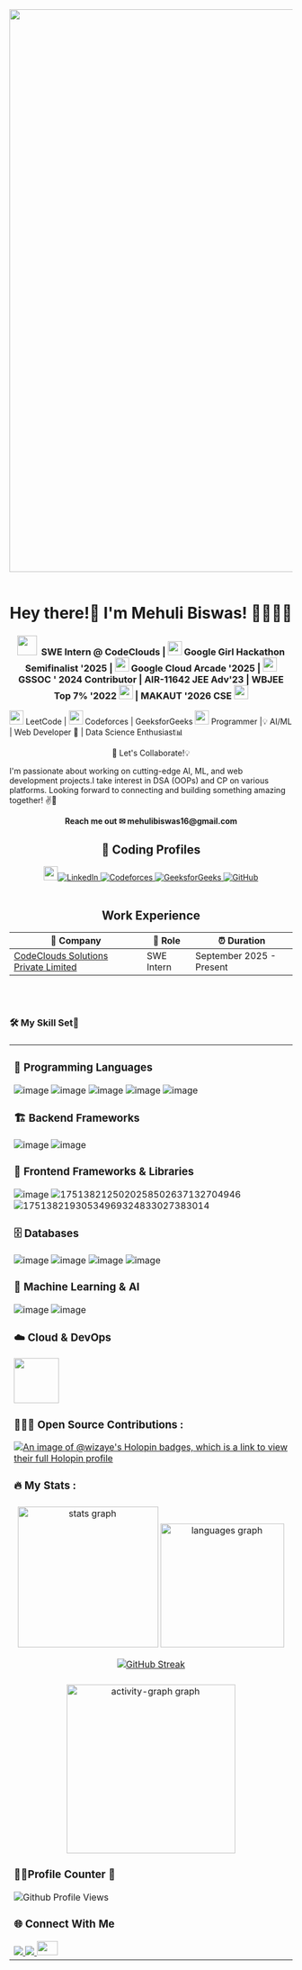 <div align="center">
<img src="https://cdna.artstation.com/p/assets/images/images/028/102/058/original/pixel-jeff-matrix-s.gif?1593487263" height=auto  width=1000>
</div>  
</br>


<h1 align="center">Hey there!👋   I'm Mehuli Biswas! 👩‍🎓👩‍💻 </h1>

###

<div align="center">
 
### <img src="https://github.com/user-attachments/assets/83bb63bd-6fb4-47a2-affe-e4373252011c" width="35" height="35">&nbsp; SWE Intern @ CodeClouds | <img src="https://github.com/user-attachments/assets/a405d9f5-299e-48a0-a516-689d88511ae1" width="25" height="25"> Google Girl Hackathon Semifinalist '2025 | <img src="https://github.com/user-attachments/assets/4771d262-80bc-4ab7-bf5f-cc94070b64d2" width="25" height="25"> Google Cloud Arcade '2025 | <img src="https://github.com/user-attachments/assets/827e105a-d9c2-4854-879f-431a193753d8" width="25" height="25"> GSSOC ' 2024 Contributor |  AIR-11642 JEE Adv'23 | WBJEE Top 7% '2022  <img src="https://github.com/user-attachments/assets/eebb827f-9db7-497a-9960-4deec3c4d765 " width="25" height="25"> | MAKAUT '2026 CSE  <img src="https://github.com/user-attachments/assets/20792b6b-68fe-42a7-a7a5-d3429bc2715b" width="25" height="25">

<p align="left">
<img src="https://github.com/user-attachments/assets/66ed662e-77e2-4af7-9147-923b0150500d" height="25" widthg="25"> LeetCode | <img src="https://github.com/user-attachments/assets/98edadb7-dbb6-47df-9991-d6f92214ff80" width="25" height="25"> Codeforces | GeeksforGeeks <img src="https://github.com/user-attachments/assets/8281f2ed-15a1-42d4-8721-04ee34c2eb27" width="25" height="25">
 Programmer 
 |💡 AI/ML | Web Developer 🤖 | Data Science Enthusiast📊  
</p>
🚀 Let's Collaborate!💡
<p align="left">
I'm passionate about working on cutting-edge AI, ML, and web development projects.I take interest in DSA (OOPs) and CP on various platforms. Looking forward to connecting and building something amazing together! ✌👯  <br>
 <p align ="center"> <b> Reach me out ✉ mehulibiswas16@gmail.com</b>
 <br>
</p>


## 🔗 Coding Profiles 
<p align="center">
<a href="https://www.linkedin.com/in/mehuli-biswas-817246334/"><img src="https://github.com/user-attachments/assets/66ed662e-77e2-4af7-9147-923b0150500d" height="25" widthg="25"><img src="https://img.shields.io/badge/Linkedin-blue?style=for-the-badge&logo=linkedin" alt="LinkedIn">
</a>

  <a href="https://codeforces.com/profile/mehulibiswas16">
  <img src="https://img.shields.io/badge/Codeforces-black?style=for-the-badge&logo=codeforces" alt="Codeforces">
</a>
  
<a href="https://www.geeksforgeeks.org/user/mehulibiswas16/">
  <img src="https://img.shields.io/badge/GeeksgorGeeks-orange?style=for-the-badge&logo=geeksforgeeks" alt="GeeksforGeeks">
</a>

<a href="https://github.com/Sanchita76">
  <img src="https://img.shields.io/badge/GitHub-green?style=for-the-badge&logo=github" alt="GitHub">
 <br><br>
</a>

</p>

</div>

 
<div align="center">
 
## Work Experience

| 🏢 Company | 💼 Role | ⏰ Duration |
| --- | --- | --- |
| [CodeClouds Solutions Private Limited](https://www.codeclouds.com) | SWE Intern | September 2025 - Present |

</div>


<br><br>
<h3 align="left">🛠 My Skill Set🥉  </h3>

### <table><tr><td valign="top" width="33%">

### 🚀 Programming Languages  
![image](https://github.com/user-attachments/assets/36142740-a7b0-402c-9c0d-dba80abe0aa9)
![image](https://github.com/user-attachments/assets/322ca216-82e7-45aa-816c-dcd4711c23cf)
![image](https://github.com/user-attachments/assets/4f76f2d4-1600-4eab-8903-b68b51416722)
![image](https://github.com/user-attachments/assets/e170d398-2160-4498-8627-46516d980162)
![image](https://github.com/user-attachments/assets/023a57e2-f37c-48ea-bfd9-88ad4d7bdb5d)


### 🏗️ Backend Frameworks  
![image](https://github.com/user-attachments/assets/373c8166-afe8-4f8c-a718-b4789dfc34c1)
![image](https://github.com/user-attachments/assets/083c7395-e65c-4821-b9af-b6d34c52d629)


### 🎨 Frontend Frameworks & Libraries  
![image](https://github.com/user-attachments/assets/cd219bb1-5c50-4135-bb38-d7c004fc363f)
![1751382125020258502637132704946](https://github.com/user-attachments/assets/aa0f7ea0-29c4-45ea-b1a9-2bf1dd8469ea)
![17513821930534969324833027383014](https://github.com/user-attachments/assets/8d701f76-69ca-4245-8906-684ea06701a1)


### 🗄️ Databases  
![image](https://github.com/user-attachments/assets/bec1cd96-5d1e-4942-8120-09a5d44675ba)
![image](https://github.com/user-attachments/assets/077f58cf-c3cb-44c1-ad10-94c8e44306d2)
![image](https://github.com/user-attachments/assets/95461399-4c0c-4239-b2dd-aa163d3716e3)
![image](https://github.com/user-attachments/assets/cb85e69d-f7cf-40e9-b915-082f31234af8)


### 🧠 Machine Learning & AI  
![image](https://github.com/user-attachments/assets/540f5f1f-ae7e-4ecf-bbf8-09173d5a5d69)
![image](https://github.com/user-attachments/assets/9d460cab-0f51-4ce9-98bd-054594f7f56d)

### ☁️ Cloud & DevOps  
<img src="https://github.com/user-attachments/assets/4771d262-80bc-4ab7-bf5f-cc94070b64d2" width="80" height="80"> 
 
###

<h3 align="left">🧑🏻‍💻 Open Source Contributions :</h3> 

[![An image of @wizaye's Holopin badges, which is a link to view their full Holopin profile](https://holopin.me/wizaye)](https://holopin.io/@wizaye)


###

<h3 align="left">🔥   My Stats :</h3>

###

<div align="center">
  <img src="https://github-readme-stats.vercel.app/api?username=Sanchita76&show_icons=true&count_private=true&hide_border=false&theme=tokyonight" height="250" alt="stats graph"  />

  <img src="https://github-readme-stats.vercel.app/api/top-langs?username=Sanchita76&locale=en&hide_title=false&layout=compact&card_width=320&langs_count=5&theme=tokyonight&hide_border=false&order=2" height="220" alt="languages graph"  />

 <!--<a href="https://git.io/streak-stats"><img src="https://streak-stats.demolab.com?user=Sanchita76&theme=tokyonight&hide_border=false&border_radius=5&order=3" height="220" alt="GitHub Streak" /></a>-->
 [![GitHub Streak](https://streak-stats.demolab.com/?user=Sanchita76)](https://git.io/streak-stats)</div>

</div>

###

<div align="center">
  <img src="https://github-readme-activity-graph.vercel.app/graph?username=Sanchita76&radius=16&bg_color=1a1b27&color=c0caf5&line=9e4c98&point=f7768e&area=true&order=5" height="300" alt="activity-graph graph"  />
  
</div>

### 🎉✨Profile Counter 👀

<!-- <div align="center">
  <img src="https://profile-counter.glitch.me/Sanchita76/count.svg?"  />
</div> -->
![Github Profile Views](https://komarev.com/ghpvc/?username=Sanchita76&abbreviated=true)

### 🌐 Connect With Me  

<div align="">
  <a href="https://www.linkedin.com/in/mehuli-biswas-817246334/">
    <img src="https://img.shields.io/badge/LinkedIn-0077B5?style=for-the-badge&logo=linkedin&logoColor=blue" />
  </a>
    <a href="mailto:mehulibiswas16@gmail.com">
    <img src="https://img.shields.io/badge/Gmail-D14836?style=for-the-badge&logo=gmail&logoColor=white" />
  </a>

  <a href="https://mehulibiswas.vercel.app" target="_blank">
    <img src="https://github.com/user-attachments/assets/a42865e0-7fa6-4930-9406-dc4696aa5fc6"
 width="37" height="25">
  </a>
</div>
